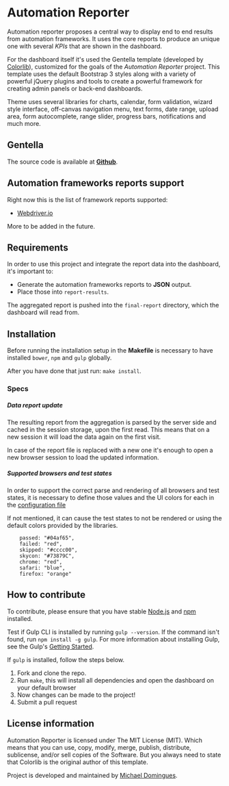 # Automation Reporter  

Automation reporter proposes a central way to display end to end results from automation frameworks.
It uses the core reports to produce an unique one with several *KPIs* that are shown in the dashboard.

For the dashboard itself it's used the Gentella template (developed by [Colorlib](https://colorlib.com/ "Colorlib - Make Your First Blog")), customized for the goals of the *Automation Reporter* project. This template uses the default Bootstrap 3 styles along with a variety of powerful jQuery plugins and tools to create a powerful framework for creating admin panels or back-end dashboards.

Theme uses several libraries for charts, calendar, form validation, wizard style interface, off-canvas navigation menu, text forms, date range, upload area, form autocomplete, range slider, progress bars, notifications and much more.


## Gentella

The source code is available at **[Github](https://github.com/puikinsh/gentelella)**.

## Automation frameworks reports support

Right now this is the list of framework reports supported:

* [Webdriver.io](http://webdriver.io) 

More to be added in the future.

## Requirements

In order to use this project and integrate the report data into the dashboard, it's important to:

* Generate the automation frameworks reports to **JSON** output.
* Place those into `report-results`.


The aggregated report is pushed into the `final-report` directory, which the dashboard will read from.


## Installation

Before running the installation setup in the **Makefile** is necessary to have installed `bower`, `npm` and `gulp` globally.

After you have done that just run: `make install`.

### Specs

##### Data report update

The resulting report from the aggregation is parsed by the server side and cached in the session storage, upon the first read.
This means that on a new session it will load the data again on the first visit. 

In case of the report file is replaced with a new one it's enough to open a new browser session to load the updated information.


##### Supported browsers and test states

In order to support the correct parse and rendering of all browsers and test states, it is necessary to define those values and the UI colors for each in the [configuration file](https://github.com/michaelDomingues/wdio-reports-dashboard/blob/master/confs.js)

If not mentioned, it can cause the test states to not be rendered or using the default colors provided by the libraries.

```
    passed: "#04af65",
    failed: "red",
    skipped: "#cccc00",
    skycon: "#73879C",
    chrome: "red",
    safari: "blue",
	firefox: "orange"
```

## How to contribute
To contribute, please ensure that you have stable [Node.js](https://nodejs.org/) and [npm](https://npmjs.com) installed.

Test if Gulp CLI is installed by running `gulp --version`.  If the command isn't found, run `npm install -g gulp`.  For more information about installing Gulp, see the Gulp's [Getting Started](https://github.com/gulpjs/gulp/blob/master/docs/getting-started.md).

If `gulp` is installed, follow the steps below.

1. Fork and clone the repo.
2. Run `make`, this will install all dependencies and open the dashboard on your default browser
3. Now changes can be made to the project!
4. Submit a pull request


## License information
Automation Reporter is licensed under The MIT License (MIT). Which means that you can use, copy, modify, merge, publish, distribute, sublicense, and/or sell copies of the Software. But you always need to state that Colorlib is the original author of this template.

Project is developed and maintained by [Michael Domingues](https://github.com/michaelDomingues).
